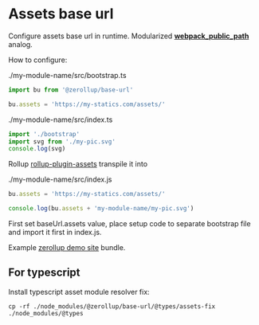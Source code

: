 # Assets base url

Configure assets base url in runtime. Modularized [__webpack_public_path__](https://webpack.js.org/guides/public-path/#on-the-fly) analog.

How to configure:

./my-module-name/src/bootstrap.ts

```ts
import bu from '@zerollup/base-url'

bu.assets = 'https://my-statics.com/assets/'

```

./my-module-name/src/index.ts

```ts
import './bootstrap'
import svg from './my-pic.svg'
console.log(svg)
```

Rollup [rollup-plugin-assets](../rollup-plugin-assets) transpile it into

./my-module-name/src/index.js
```ts
bu.assets = 'https://my-statics.com/assets/'

console.log(bu.assets + 'my-module-name/my-pic.svg')
```

First set baseUrl.assets value, place setup code to separate bootstrap file and import it first in index.js.

Example [zerollup demo site](https://github.com/zerkalica/zerollup-demo/blob/master/packages/site1/dist/index.js) bundle.

## For typescript

Install typescript asset module resolver fix:

``` cp -rf ./node_modules/@zerollup/base-url/@types/assets-fix ./node_modules/@types ```
